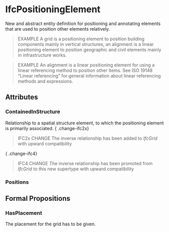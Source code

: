 # IfcPositioningElement

New and abstract entity definition for positioning and annotating elements that are used to position other elements relatively.

> EXAMPLE A grid is a positioning element to position building components mainly in vertical structures, an alignment is a linear positioning element to position geographic and civil elements mainly in infrastructure works.

> EXAMPLE An alignment is a linear positioning element for using a linear referencing method to position other items. See ISO 19148 “Linear referencing” for general information about linear referencing methods and expressions.

## Attributes

### ContainedInStructure
Relationship to a spatial structure element, to which the positioning element is primarily associated.
{ .change-ifc2x}
> IFC2x CHANGE The inverse relationship has been added to _IfcGrid_ with upward compatibility

{ .change-ifc4}
> IFC4 CHANGE The inverse relationship has been promoted from _IfcGrid_ to this new supertype with upward compatibility

### Positions


## Formal Propositions

### HasPlacement
The placement for the grid has to be given.

